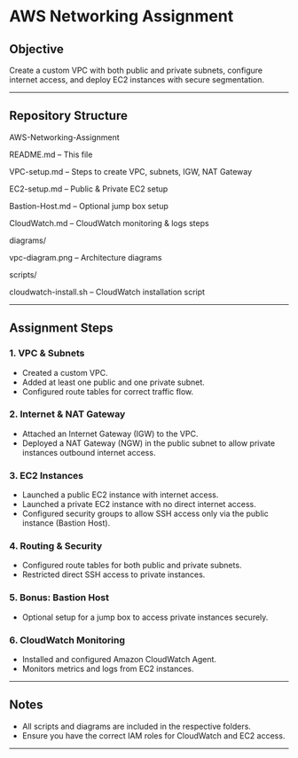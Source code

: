 # AWS Networking Assignment

## Objective
Create a custom VPC with both public and private subnets, configure internet access, and deploy EC2 instances with secure segmentation.

---

## Repository Structure

AWS-Networking-Assignment

README.md – This file

VPC-setup.md – Steps to create VPC, subnets, IGW, NAT Gateway

EC2-setup.md – Public & Private EC2 setup

Bastion-Host.md – Optional jump box setup

CloudWatch.md – CloudWatch monitoring & logs steps

diagrams/

vpc-diagram.png – Architecture diagrams

scripts/

cloudwatch-install.sh – CloudWatch installation script

---

## Assignment Steps

### 1. VPC & Subnets
- Created a custom VPC.
- Added at least one public and one private subnet.
- Configured route tables for correct traffic flow.

### 2. Internet & NAT Gateway
- Attached an Internet Gateway (IGW) to the VPC.
- Deployed a NAT Gateway (NGW) in the public subnet to allow private instances outbound internet access.

### 3. EC2 Instances
- Launched a public EC2 instance with internet access.
- Launched a private EC2 instance with no direct internet access.
- Configured security groups to allow SSH access only via the public instance (Bastion Host).

### 4. Routing & Security
- Configured route tables for both public and private subnets.
- Restricted direct SSH access to private instances.

### 5. Bonus: Bastion Host
- Optional setup for a jump box to access private instances securely.

### 6. CloudWatch Monitoring
- Installed and configured Amazon CloudWatch Agent.
- Monitors metrics and logs from EC2 instances.

---

## Notes
- All scripts and diagrams are included in the respective folders.
- Ensure you have the correct IAM roles for CloudWatch and EC2 access.

---






